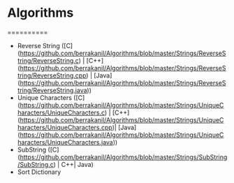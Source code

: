 # Algorithms
==========

- Reverse String ([C] (https://github.com/berrakanil/Algorithms/blob/master/Strings/ReverseString/ReverseString.c) | [C++] (https://github.com/berrakanil/Algorithms/blob/master/Strings/ReverseString/ReverseString.cpp) | [Java] (https://github.com/berrakanil/Algorithms/blob/master/Strings/ReverseString/ReverseString.java))
- Unique Characters ([C] (https://github.com/berrakanil/Algorithms/blob/master/Strings/UniqueCharacters/UniqueCharacters.c) | [C++] (https://github.com/berrakanil/Algorithms/blob/master/Strings/UniqueCharacters/UniqueCharacters.cpp)| [Java] (https://github.com/berrakanil/Algorithms/blob/master/Strings/UniqueCharacters/UniqueCharacters.java))
- SubString ([C] (https://github.com/berrakanil/Algorithms/blob/master/Strings/SubString/SubString.c) | C++| Java)
- Sort Dictionary



